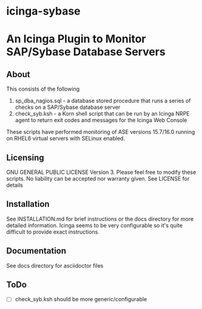 # icinga-sybase

# An Icinga Plugin to Monitor SAP/Sybase Database Servers

## About
This consists of the following
1. sp_dba_nagios.sql - a database stored procedure that runs a series of checks on a SAP/Sybase database server
2. check_syb.ksh - a Korn shell script that can be run by an Icinga NRPE agent to return exit codes and messages for the Icinga Web Console

These scripts have performed monitoring of ASE versions 15.7/16.0 running on RHEL6 virtual servers with SELinux enabled.

## Licensing
GNU GENERAL PUBLIC LICENSE Version 3. Please feel free to modify these scripts. No liability can be accepted nor warranty given. See LICENSE for details

## Installation
See INSTALLATION.md for brief instructions or the docs directory for more detailed information. Icinga seems to be very configurable so it's quite difficult to provide exact instructions.

## Documentation
See docs directory for asciidoctor files

## ToDo
- [ ] check_syb.ksh should be more generic/configurable



